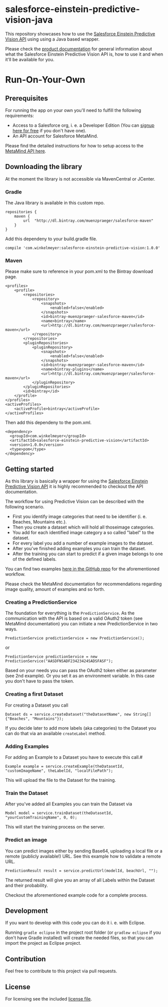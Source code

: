 # salesforce-einstein-predictive-vision-java

This repository showcases how to use the [Salesforce Einstein Predictive Vision API](http://docs.metamind.io/v1/docs) using using a Java based wrapper.

Please check the [product documentation](http://docs.metamind.io/v1/docs) for general information about what the Salesforce Einstein Predictive Vision API is, how to use it and when it'll be available for you.


# Run-On-Your-Own

## Prerequisites

For running the app on your own you'll need to fulfill the following requirements:
* Access to a Salesforce org, i. e. a Developer Edition (You can [signup here for free](https://developer.salesforce.com/signup) if you don't have one).
* An API account for Salesforce MetaMind.

Please find the detailed instructions for how to setup access to the [MetaMind API here](http://docs.metamind.io/docs/what-you-need-to-call-api).

## Downloading the library

At the moment the library is not accessible via MavenCentral or JCenter.

### Gradle

The Java library is available in this custom repo.

```
repositories {
    maven {
        url  "http://dl.bintray.com/muenzpraeger/salesforce-maven" 
    }
}
```

Add this dependeny to your build.gradle file.

```
compile 'com.winkelmeyer:salesforce-einstein-predictive-vision:1.0.0'
```

### Maven

Please make sure to reference in your pom.xml to the Bintray download page.

```
<profiles>
    <profile>
        <repositories>
            <repository>
                <snapshots>
                    <enabled>false</enabled>
                </snapshots>
                <id>bintray-muenzpraeger-salesforce-maven</id>
                <name>bintray</name>
                <url>http://dl.bintray.com/muenzpraeger/salesforce-maven</url>
            </repository>
        </repositories>
        <pluginRepositories>
            <pluginRepository>
                <snapshots>
                    <enabled>false</enabled>
                </snapshots>
                <id>bintray-muenzpraeger-salesforce-maven</id>
                <name>bintray-plugins</name>
                <url>http://dl.bintray.com/muenzpraeger/salesforce-maven</url>
            </pluginRepository>
        </pluginRepositories>
        <id>bintray</id>
    </profile>
</profiles>
<activeProfiles>
    <activeProfile>bintray</activeProfile>
</activeProfiles>
```

Then add this dependeny to the pom.xml.

```
<dependency>
  <groupId>com.winkelmeyer</groupId>
  <artifactId>salesforce-einstein-predictive-vision</artifactId>
  <version>1.0.0</version>
  <type>pom</type>
</dependency>
```

## Getting started

As this library is basically a wrapper for using the [Salesforce Einstein Predictive Vision API](http://docs.metamind.io/v1/docs) it is highly recommended to checkout the API documentation.

The workflow for using Predictive Vision can be described with the following scenario.

* First you identify image categories that need to be identifier (i. e. Beaches, Mountains etc.).
* Then you create a dataset which will hold all thoseimage categories.
* You add for each identified image category a so called "label" to the dataset.
* For every label you add a number of example images to the dataset.
* After you've finished adding examples you can train the dataset.
* After the training you can start to predict if a given image belongs to one of the defined labels.

You can find two examples [here in the GitHub repo](https://github.com/muenzpraeger/salesforce-einstein-predictive-vision/tree/master/java/src/main/java/com/winkelmeyer/salesforce/predictivevision/test) for the aforementioned workflow.

Please check the MetaMind documentation for recommendations regarding image quality, amount of examples and so forth.

### Creating a PredictionService

The foundation for everything is the `PredictionService`. As the communication with the API is based on a valid OAuth2 token (see MetaMind documentation) you can initiate a new PredictionService in two ways.

```
PredictionService predictionService = new PredictionService();
```
or
```
PredictionService predictionService = new PredictionService("AASDFNSADF23423424SADSFASF");
```

Based on your needs you can pass the OAuth2 token either as parameter (see 2nd example). Or you set it as an environment variable. In this case you don't have to pass the token.

### Creating a first Dataset

For creating a Dataset you call
```
Dataset ds = service.createDataset("theDatasetName", new String[]{"Beaches", "Mountains"});
```
If you decide later to add more labels (aka categories) to the Dataset you can do that via an available `createLabel` method.

### Adding Examples

For adding an Example to a Dataset you have to execute this call.#
```
Example example = service.createExample(theDatasetId, "customImageName", theLabelId, "localFilePath");
```
This will upload the file to the Dataset for the training.

### Train the Dataset

After you've added all Examples you can train the Dataset via
```
Model model = service.trainDataset(theDatasetId, "yourCustomTrainingName", 0, 0);
```
This will start the training process on the server.

### Predict an image

You can predict images either by sending Base64, uploading a local file or a remote (publicly available!) URL. See this example how to validate a remote URL.

```
PredictionResult result = service.predictUrl(modelId, beachUrl, "");
```

The returned result will give you an array of all Labels within the Dataset and their probability.

Checkout the aforementioned example code for a complete process.

## Development

If you want to develop with this code you can do it i. e. with Eclipse.

Running `gradle eclipse` in the project root folder (or `gradlew eclipse` if you don't have Gradle installed) will create the needed files, so that you can import the project as Eclipse project.

## Contribution

Feel free to contribute to this project via pull requests.

## License

For licensing see the included [license file](https://github.com/muenzpraeger/salesforce-einstein-predictive-vision/blob/master/LICENSE.md).